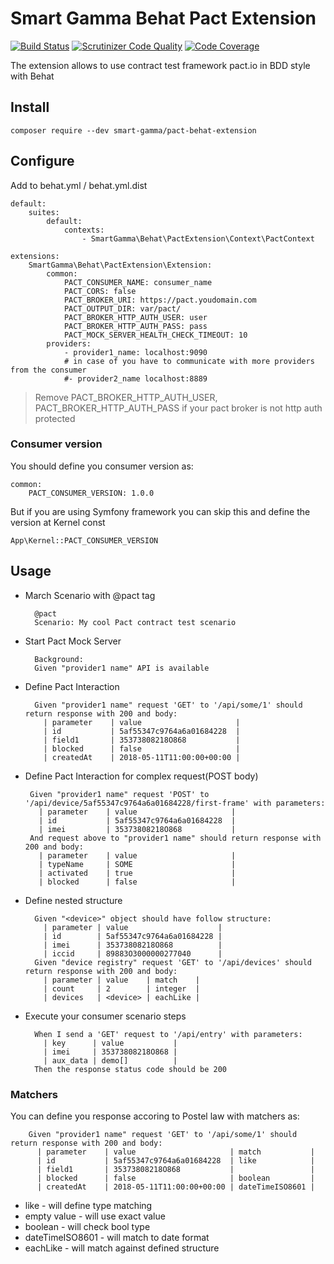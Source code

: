 # Smart Gamma Behat Pact Extension


[![Build Status](https://scrutinizer-ci.com/g/smart-gamma/pact-behat-extension/badges/build.png?b=master)](https://scrutinizer-ci.com/g/smart-gamma/pact-behat-extension/build-status/master) [![Scrutinizer Code Quality](https://scrutinizer-ci.com/g/smart-gamma/pact-behat-extension/badges/quality-score.png?b=master)](https://scrutinizer-ci.com/g/smart-gamma/pact-behat-extension/?branch=master) [![Code Coverage](https://scrutinizer-ci.com/g/smart-gamma/pact-behat-extension/badges/coverage.png?b=master)](https://scrutinizer-ci.com/g/smart-gamma/pact-behat-extension/?branch=master) 

The extension allows to use contract test framework pact.io in BDD style with Behat

## Install

``
composer require --dev smart-gamma/pact-behat-extension
`` 

## Configure

Add to behat.yml / behat.yml.dist

    default:
        suites:
            default:
                contexts:
                    - SmartGamma\Behat\PactExtension\Context\PactContext
                
    extensions:
        SmartGamma\Behat\PactExtension\Extension:
            common:
                PACT_CONSUMER_NAME: consumer_name
                PACT_CORS: false
                PACT_BROKER_URI: https://pact.youdomain.com
                PACT_OUTPUT_DIR: var/pact/
                PACT_BROKER_HTTP_AUTH_USER: user
                PACT_BROKER_HTTP_AUTH_PASS: pass
                PACT_MOCK_SERVER_HEALTH_CHECK_TIMEOUT: 10
            providers:
                - provider1_name: localhost:9090
                # in case of you have to communicate with more providers from the consumer 
                #- provider2_name localhost:8889


> Remove  PACT_BROKER_HTTP_AUTH_USER, PACT_BROKER_HTTP_AUTH_PASS if your pact broker is not http auth  protected

### Consumer version

You should define you consumer version as:

    common:
        PACT_CONSUMER_VERSION: 1.0.0

But if you are using Symfony framework you can skip this and define the version at Kernel const 

    App\Kernel::PACT_CONSUMER_VERSION
    
## Usage

- March Scenario with @pact tag


        @pact
        Scenario: My cool Pact contract test scenario


- Start Pact Mock Server

        Background:
        Given "provider1 name" API is available
   

- Define Pact Interaction

        Given "provider1 name" request 'GET' to '/api/some/1' should return response with 200 and body:
          | parameter    | value                     |
          | id           | 5af55347c9764a6a01684228  |
          | field1       | 35373808218O868           |
          | blocked      | false                     |
          | createdAt    | 2018-05-11T11:00:00+00:00 |

 - Define Pact Interaction for complex request(POST body)
 
        Given "provider1 name" request 'POST' to '/api/device/5af55347c9764a6a01684228/first-frame' with parameters:
          | parameter    | value                     |
          | id           | 5af55347c9764a6a01684228  |
          | imei         | 35373808218O868           |
        And request above to "provider1 name" should return response with 200 and body:
          | parameter    | value                     | 
          | typeName     | SOME                      | 
          | activated    | true                      | 
          | blocked      | false                     | 

- Define nested structure

        Given "<device>" object should have follow structure:
          | parameter | value                    |
          | id        | 5af55347c9764a6a01684228 |
          | imei      | 35373808218O868          |
          | iccid     | 89883O3000000277040      |
        Given "device registry" request 'GET' to '/api/devices' should return response with 200 and body:
          | parameter | value    | match    |
          | count     | 2        | integer  |
          | devices   | <device> | eachLike |
          
- Execute your consumer scenario steps  

        When I send a 'GET' request to '/api/entry' with parameters:
          | key      | value           |
          | imei     | 35373808218O868 |
          | aux_data | demo[]          |
        Then the response status code should be 200   
        
### Matchers
        
You can define you response accoring to Postel law with matchers as:
        
        Given "provider1 name" request 'GET' to '/api/some/1' should return response with 200 and body:
          | parameter    | value                     | match           |
          | id           | 5af55347c9764a6a01684228  | like            |
          | field1       | 35373808218O868           |                 | 
          | blocked      | false                     | boolean         |
          | createdAt    | 2018-05-11T11:00:00+00:00 | dateTimeISO8601 |
 
 - like - will define type matching
 - empty value - will use exact value
 - boolean - will check bool type
 - dateTimeISO8601 - will match to date format
 - eachLike - will match against defined structure
 
 